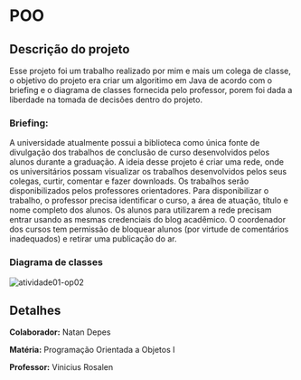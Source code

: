 # POO
## Descrição do projeto
  Esse projeto foi um trabalho realizado por mim e mais um colega de classe,
  o objetivo do projeto era criar um algoritimo em Java de acordo com o briefing e o diagrama de classes fornecida pelo professor, porem foi dada a liberdade na tomada de decisões dentro do projeto.
### Briefing:
A universidade atualmente possui a biblioteca como única fonte de divulgação dos trabalhos de conclusão de curso desenvolvidos pelos alunos
durante a graduação. A ideia desse projeto é criar uma rede, onde os universitários possam visualizar os trabalhos desenvolvidos pelos seus
colegas, curtir, comentar e fazer downloads. Os trabalhos serão disponibilizados pelos professores orientadores. Para disponibilizar o trabalho, o
professor precisa identificar o curso, a área de atuação, título e nome completo dos alunos. Os alunos para utilizarem a rede precisam entrar
usando as mesmas credenciais do blog acadêmico. O coordenador dos cursos tem permissão de bloquear alunos (por virtude de comentários
inadequados) e retirar uma publicação do ar.
### Diagrama de classes
![atividade01-op02](https://user-images.githubusercontent.com/103373950/228046549-0c3436d6-8a06-4d8b-bf21-eb45deddfb00.png)
## Detalhes

**Colaborador:** Natan Depes

**Matéria:** Programação Orientada a Objetos I

**Professor:** Vinicius Rosalen
